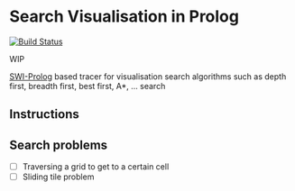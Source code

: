 # Search Visualisation in Prolog

[![Build Status](https://travis-ci.org/willprice/prolog-search-visualisation.svg?branch=master)](https://travis-ci.org/willprice/prolog-search-visualisation)

WIP

[SWI-Prolog](http://www.swi-prolog.org/) based tracer for visualisation search
algorithms such as depth first, breadth first, best first, A*, ... search

## Instructions

## Search problems

* [ ] Traversing a grid to get to a certain cell
* [ ] Sliding tile problem
